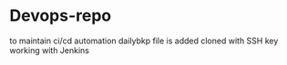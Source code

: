 # Devops-repo
to maintain ci/cd automation
dailybkp file is added
cloned with SSH key
working with Jenkins
